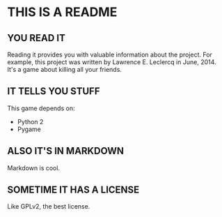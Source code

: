 # THIS IS A README

## YOU READ IT

Reading it provides you with valuable information about the project. For example, this project was written by Lawrence E. Leclercq in June, 2014. It's a game about killing all your friends.

## IT TELLS YOU STUFF

This game depends on:

* Python 2
* Pygame

## ALSO IT'S IN MARKDOWN

Markdown is cool.

## SOMETIME IT HAS A LICENSE

Like GPLv2, the best license.
